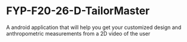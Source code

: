 # FYP-F20-26-D-TailorMaster
A android application that will help you get your customized design and anthropometric measurements from a 2D video of the user
